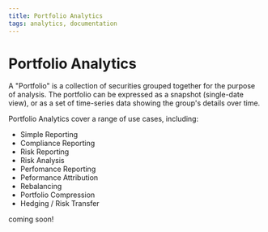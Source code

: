 ```yaml
---
title: Portfolio Analytics
tags: analytics, documentation
---
```


# Portfolio Analytics

A "Portfolio" is a collection of securities grouped together for the purpose of analysis. The portfolio can be 
expressed as a snapshot (single-date view), or as a set of time-series data showing the group's details over time.

Portfolio Analytics cover a range of use cases, including:
- Simple Reporting
- Compliance Reporting
- Risk Reporting
- Risk Analysis
- Perfomance Reporting
- Peformance Attribution
- Rebalancing
- Portfolio Compression
- Hedging / Risk Transfer

coming soon!

